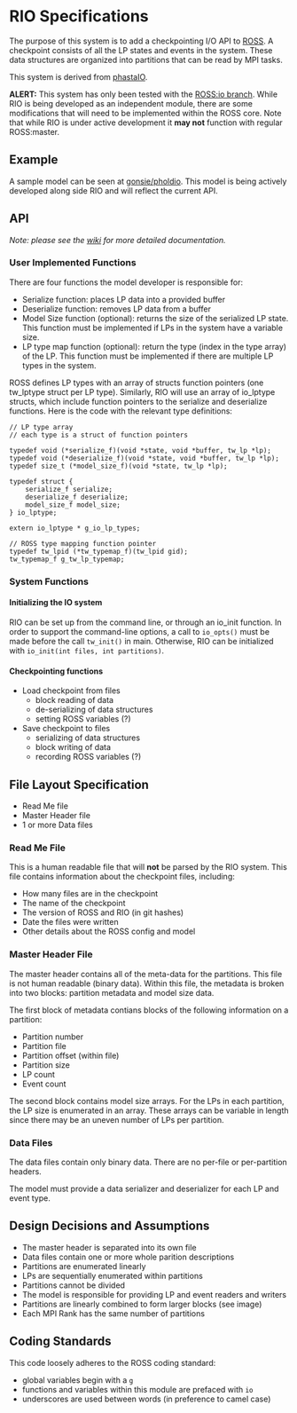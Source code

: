 # RIO Specifications

The purpose of this system is to add a checkpointing I/O API to [ROSS](http://github.com/carothersc/ROSS).
A checkpoint consists of all the LP states and events in the system. 
These data structures are organized into partitions that can be read by MPI tasks. 

This system is derived from [phastaIO](http://github.com/fuj/phastaIO).

**ALERT:**
This system has only been tested with the [ROSS:io branch](http://github.com/carothersc/ROSS/tree/io).
While RIO is being developed as an independent module, there are some modifications that will need to be implemented within the ROSS core.
Note that while RIO is under active development it **may not** function with regular ROSS:master.

## Example

A sample model can be seen at [gonsie/pholdio](http://github.com/gonsie/pholdio).
This model is being actively developed along side RIO and will reflect the current API.


## API

*Note: please see the [wiki](http://github.com/gonsie/RIO/wiki) for more detailed documentation.*

### User Implemented Functions

There are four functions the model developer is responsible for:

- Serialize function: places LP data into a provided buffer
- Deserialize function: removes LP data from a buffer
- Model Size function (optional): returns the size of the serialized LP state.
This function must be implemented if LPs in the system have a variable size.
- LP type map function (optional): return the type (index in the type array) of the LP.
This function must be implemented if there are multiple LP types in the system.

ROSS defines LP types with an array of structs function pointers (one tw_lptype struct per LP type).
Similarly, RIO will use an array of io_lptype structs, which include function pointers to the serialize and deserialize functions.
Here is the code with the relevant type definitions:

```
// LP type array
// each type is a struct of function pointers

typedef void (*serialize_f)(void *state, void *buffer, tw_lp *lp);
typedef void (*deserialize_f)(void *state, void *buffer, tw_lp *lp);
typedef size_t (*model_size_f)(void *state, tw_lp *lp);

typedef struct {
    serialize_f serialize;
    deserialize_f deserialize;
    model_size_f model_size;
} io_lptype;

extern io_lptype * g_io_lp_types;

// ROSS type mapping function pointer
typedef tw_lpid (*tw_typemap_f)(tw_lpid gid);
tw_typemap_f g_tw_lp_typemap;
```

### System Functions

#### Initializing the IO system

RIO can be set up from the command line, or through an io_init function.
In order to support the command-line options, a call to `io_opts()` must be made before the call `tw_init()` in main.
Otherwise, RIO can be initialized with `io_init(int files, int partitions)`.

#### Checkpointing functions

- Load checkpoint from files
  - block reading of data
  - de-serializing of data structures
  - setting ROSS variables (?)
- Save checkpoint to files
  - serializing of data structures 
  - block writing of data
  - recording ROSS variables (?)


## File Layout Specification

- Read Me file
- Master Header file
- 1 or more Data files

### Read Me File

This is a human readable file that will **not** be parsed by the RIO system.
This file contains information about the checkpoint files, including:

- How many files are in the checkpoint
- The name of the checkpoint
- The version of ROSS and RIO (in git hashes)
- Date the files were written
- Other details about the ROSS config and model


### Master Header File

The master header contains all of the meta-data for the partitions. 
This file is not human readable (binary data).
Within this file, the metadata is broken into two blocks: partition metadata and model size data.

The first block of metadata contians blocks of the following information on a partition:
- Partition number
- Partition file
- Partition offset (within file)
- Partition size
- LP count
- Event count

The second block contains model size arrays.
For the LPs in each partition, the LP size is enumerated in an array.
These arrays can be variable in length since there may be an uneven number of LPs per partition.

### Data Files

The data files contain only binary data. 
There are no per-file or per-partition headers. 

The model must provide a data serializer and deserializer for each LP and event type.

## Design Decisions and Assumptions

- The master header is separated into its own file
- Data files contain one or more whole parition descriptions
- Partitions are enumerated linearly
- LPs are sequentially enumerated within partitions
- Partitions cannot be divided
- The model is responsible for providing LP and event readers and writers
- Partitions are linearly combined to form larger blocks (see image)
- Each MPI Rank has the same number of partitions

<!---
![Linear Partition Combinations](partitions.pdf)
-->

## Coding Standards

This code loosely adheres to the ROSS coding standard:

- global variables begin with a `g`
- functions and variables within this module are prefaced with `io`
- underscores are used between words (in preference to camel case)

